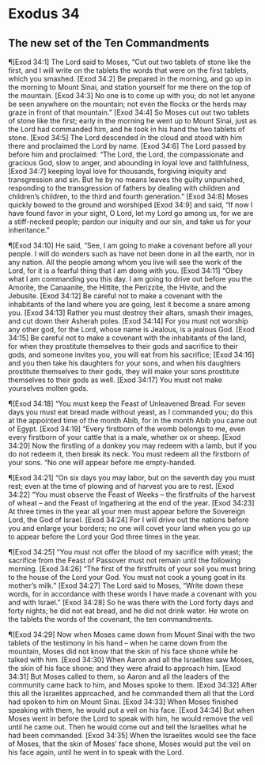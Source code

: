 # Exodus 34

## The new set of the Ten Commandments
¶[Exod 34:1] The Lord said to Moses, “Cut out two tablets of stone like the first, and I will write on the tablets the words that were on the first tablets, which you smashed.
[Exod 34:2] Be prepared in the morning, and go up in the morning to Mount Sinai, and station yourself for me there on the top of the mountain.
[Exod 34:3] No one is to come up with you; do not let anyone be seen anywhere on the mountain; not even the flocks or the herds may graze in front of that mountain.”
[Exod 34:4] So Moses cut out two tablets of stone like the first; early in the morning he went up to Mount Sinai, just as the Lord had commanded him, and he took in his hand the two tablets of stone.
[Exod 34:5] The Lord descended in the cloud and stood with him there and proclaimed the Lord by name.
[Exod 34:6] The Lord passed by before him and proclaimed: “The Lord, the Lord, the compassionate and gracious God, slow to anger, and abounding in loyal love and faithfulness,
[Exod 34:7] keeping loyal love for thousands, forgiving iniquity and transgression and sin. But he by no means leaves the guilty unpunished, responding to the transgression of fathers by dealing with children and children’s children, to the third and fourth generation.”
[Exod 34:8] Moses quickly bowed to the ground and worshiped
[Exod 34:9] and said, “If now I have found favor in your sight, O Lord, let my Lord go among us, for we are a stiff-necked people; pardon our iniquity and our sin, and take us for your inheritance.”

¶[Exod 34:10] He said, “See, I am going to make a covenant before all your people. I will do wonders such as have not been done in all the earth, nor in any nation. All the people among whom you live will see the work of the Lord, for it is a fearful thing that I am doing with you.
[Exod 34:11] “Obey what I am commanding you this day. I am going to drive out before you the Amorite, the Canaanite, the Hittite, the Perizzite, the Hivite, and the Jebusite.
[Exod 34:12] Be careful not to make a covenant with the inhabitants of the land where you are going, lest it become a snare among you.
[Exod 34:13] Rather you must destroy their altars, smash their images, and cut down their Asherah poles.
[Exod 34:14] For you must not worship any other god, for the Lord, whose name is Jealous, is a jealous God.
[Exod 34:15] Be careful not to make a covenant with the inhabitants of the land, for when they prostitute themselves to their gods and sacrifice to their gods, and someone invites you, you will eat from his sacrifice;
[Exod 34:16] and you then take his daughters for your sons, and when his daughters prostitute themselves to their gods, they will make your sons prostitute themselves to their gods as well.
[Exod 34:17] You must not make yourselves molten gods.

¶[Exod 34:18] “You must keep the Feast of Unleavened Bread. For seven days you must eat bread made without yeast, as I commanded you; do this at the appointed time of the month Abib, for in the month Abib you came out of Egypt.
[Exod 34:19] “Every firstborn of the womb belongs to me, even every firstborn of your cattle that is a male, whether ox or sheep.
[Exod 34:20] Now the firstling of a donkey you may redeem with a lamb, but if you do not redeem it, then break its neck. You must redeem all the firstborn of your sons. “No one will appear before me empty-handed.

¶[Exod 34:21] “On six days you may labor, but on the seventh day you must rest; even at the time of plowing and of harvest you are to rest.
[Exod 34:22] “You must observe the Feast of Weeks – the firstfruits of the harvest of wheat – and the Feast of Ingathering at the end of the year.
[Exod 34:23] At three times in the year all your men must appear before the Sovereign Lord, the God of Israel.
[Exod 34:24] For I will drive out the nations before you and enlarge your borders; no one will covet your land when you go up to appear before the Lord your God three times in the year.

¶[Exod 34:25] “You must not offer the blood of my sacrifice with yeast; the sacrifice from the Feast of Passover must not remain until the following morning.
[Exod 34:26] “The first of the firstfruits of your soil you must bring to the house of the Lord your God. You must not cook a young goat in its mother’s milk.”
[Exod 34:27] The Lord said to Moses, “Write down these words, for in accordance with these words I have made a covenant with you and with Israel.”
[Exod 34:28] So he was there with the Lord forty days and forty nights; he did not eat bread, and he did not drink water. He wrote on the tablets the words of the covenant, the ten commandments.

¶[Exod 34:29] Now when Moses came down from Mount Sinai with the two tablets of the testimony in his hand – when he came down from the mountain, Moses did not know that the skin of his face shone while he talked with him.
[Exod 34:30] When Aaron and all the Israelites saw Moses, the skin of his face shone; and they were afraid to approach him.
[Exod 34:31] But Moses called to them, so Aaron and all the leaders of the community came back to him, and Moses spoke to them.
[Exod 34:32] After this all the Israelites approached, and he commanded them all that the Lord had spoken to him on Mount Sinai.
[Exod 34:33] When Moses finished speaking with them, he would put a veil on his face.
[Exod 34:34] But when Moses went in before the Lord to speak with him, he would remove the veil until he came out. Then he would come out and tell the Israelites what he had been commanded.
[Exod 34:35] When the Israelites would see the face of Moses, that the skin of Moses’ face shone, Moses would put the veil on his face again, until he went in to speak with the Lord.
